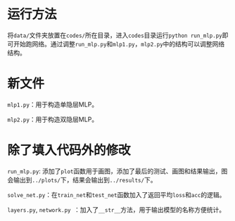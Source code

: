 # 运行方法

将`data/`文件夹放置在`codes/`所在目录，进入`codes`目录运行`python run_mlp.py`即可开始跑网络。通过调整`run_mlp.py`和`mlp1.py`，`mlp2.py`中的结构可以调整网络结构。

# 新文件

`mlp1.py`：用于构造单隐层MLP。

`mlp2.py`：用于构造双隐层MLP。

# 除了填入代码外的修改

`run_mlp.py`: 添加了`plot`函数用于画图，添加了最后的测试、画图和结果输出，图会输出到`../plots/`下，结果会输出到`../results/`下。

`solve_net.py`：在`train_net`和`test_net`函数加入了返回平均`loss`和`acc`的逻辑。

`layers.py`, `network.py `：加入了`__str__`方法，用于输出模型的名称方便统计。

